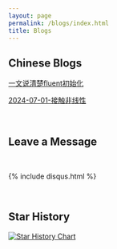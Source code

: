 ```yaml
---
layout: page
permalink: /blogs/index.html
title: Blogs
---
```


## Chinese Blogs



[一文说清楚fluent初始化](https://yangcong1993.github.io/blogs/fluent/)

[2024-07-01-接触非线性](https://yangcong1993.github.io/blogs/2024-07-01-接触非线性)

<br>

## Leave a Message

<br>

{% include disqus.html %} 

<br>

## Star History

[![Star History Chart](https://api.star-history.com/svg?repos=yangcong1993.github.io/yangcong1993.github.io&type=Date)](https://star-history.com/#yangcong1993.github.io/yangcong1993.github.io&Date)

<br>

